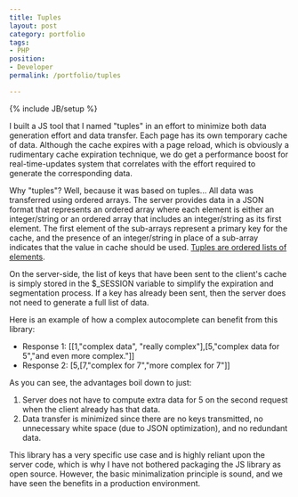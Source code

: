 ```yaml
---
title: Tuples
layout: post
category: portfolio
tags:
- PHP
position:
- Developer
permalink: /portfolio/tuples

---
```

{% include JB/setup %}
<div id="node-175" class="node node-portfolio node-promoted">
  <div class="content clearfix">
    <div class="field field-name-body field-type-text-with-summary field-label-hidden"><div class="field-items"><div class="field-item even"><p>I built a JS tool that I named "tuples" in an effort to minimize both data generation effort and data transfer. Each page has its own temporary cache of data. Although the cache expires with a page reload, which is obviously a rudimentary cache expiration technique, we do get a performance boost for real-time-updates system that correlates with the effort required to generate the corresponding data.</p>
<p>Why "tuples"? Well, because it was based on tuples... All data was transferred using ordered arrays. The server provides data in a JSON format that represents an ordered array where each element is either an integer/string or an ordered array that includes an integer/string as its first element. The first element of the sub-arrays represent a primary key for the cache, and the presence of an integer/string in place of a sub-array indicates that the value in cache should be used. <a href="https://www.google.com/search?q=define%3Atuples">Tuples are ordered lists of elements</a>.</p>
<p>On the server-side, the list of keys that have been sent to the client's cache is simply stored in the $_SESSION variable to simplify the expiration and segmentation process. If a key has already been sent, then the server does not need to generate a full list of data.</p>
<p>Here is an example of how a complex autocomplete can benefit from this library:</p>
<ul style=""><li>
		Response 1: [[1,"complex data", "really complex"],[5,"complex data for 5","and even more complex."]]</li>
	<li>
		Response 2: [5,[7,"complex for 7","more complex for 7"]]</li>
</ul><p>As you can see, the advantages boil down to just:</p>
<ol><li>
		Server does not have to compute extra data for 5 on the second request when the client already has that data.</li>
	<li>
		Data transfer is minimized since there are no keys transmitted, no unnecessary white space (due to JSON optimization), and no redundant data.</li>
</ol><p>This library has a very specific use case and is highly reliant upon the server code, which is why I have not bothered packaging the JS library as open source. However, the basic minimalization principle is sound, and we have seen the benefits in a production environment.</p>
</div></div></div>  </div>
</div>
